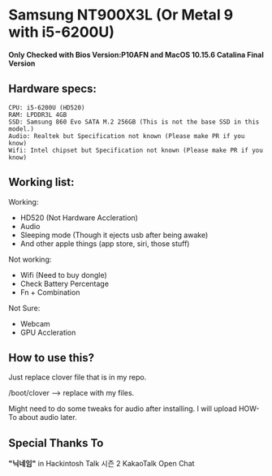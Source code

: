 # Samsung NT900X3L (Or Metal 9 with i5-6200U)

**Only Checked with Bios Version:P10AFN and MacOS 10.15.6 Catalina Final Version** 

## Hardware specs:
``` 
CPU: i5-6200U (HD520)
RAM: LPDDR3L 4GB
SSD: Samsung 860 Evo SATA M.2 256GB (This is not the base SSD in this model.)
Audio: Realtek but Specification not known (Please make PR if you know)
Wifi: Intel chipset but Specification not known (Please make PR if you know) 
```
## Working list:

Working:
- HD520 (Not Hardware Accleration)
- Audio
- Sleeping mode (Though it ejects usb after being awake)
- And other apple things (app store, siri, those stuff)

Not working:
- Wifi (Need to buy dongle)
- Check Battery Percentage
- Fn + Combination

Not Sure: 
- Webcam 
- GPU Accleration

## How to use this?

Just replace clover file that is in my repo. 

/boot/clover --> replace with my files. 

Might need to do some tweaks for audio after installing. I will upload HOW-To about audio later. 

## Special Thanks To

**"닉네임"** in Hackintosh Talk 시즌 2 KakaoTalk Open Chat
